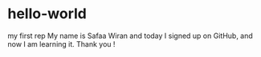 # hello-world
my first rep
My name is Safaa Wiran and today I signed up on GitHub, and now I am learning it. Thank you !
